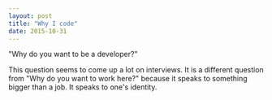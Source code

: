 ```yaml
---
layout: post
title: "Why I code"
date: 2015-10-31
---
```

"Why do you want to be a developer?"

This question seems to come up a lot on interviews. It is a different question from "Why do you want to work here?" because it speaks to something bigger than a job. It speaks to one's identity.